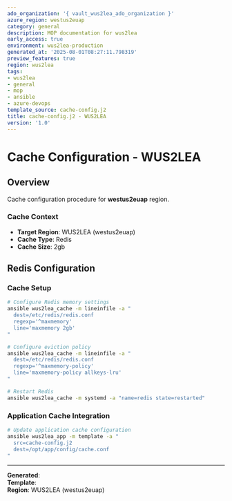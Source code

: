 ```yaml
---
ado_organization: '{ vault_wus2lea_ado_organization }'
azure_region: westus2euap
category: general
description: MOP documentation for wus2lea
early_access: true
environment: wus2lea-production
generated_at: '2025-08-01T08:27:11.798319'
preview_features: true
region: wus2lea
tags:
- wus2lea
- general
- mop
- ansible
- azure-devops
template_source: cache-config.j2
title: cache-config.j2 - WUS2LEA
version: '1.0'
---
```



# Cache Configuration - WUS2LEA

## Overview

Cache configuration procedure for **westus2euap** region.

### Cache Context

- **Target Region**: WUS2LEA (westus2euap)
- **Cache Type**: Redis
- **Cache Size**: 2gb

## Redis Configuration

### Cache Setup
```bash
# Configure Redis memory settings
ansible wus2lea_cache -m lineinfile -a "
  dest=/etc/redis/redis.conf
  regexp='^maxmemory'
  line='maxmemory 2gb'
"

# Configure eviction policy
ansible wus2lea_cache -m lineinfile -a "
  dest=/etc/redis/redis.conf
  regexp='^maxmemory-policy'
  line='maxmemory-policy allkeys-lru'
"

# Restart Redis
ansible wus2lea_cache -m systemd -a "name=redis state=restarted"
```

### Application Cache Integration
```bash
# Update application cache configuration
ansible wus2lea_app -m template -a "
  src=cache-config.j2
  dest=/opt/app/config/cache.conf
"
```

---

**Generated**:   
**Template**:   
**Region**: WUS2LEA (westus2euap)